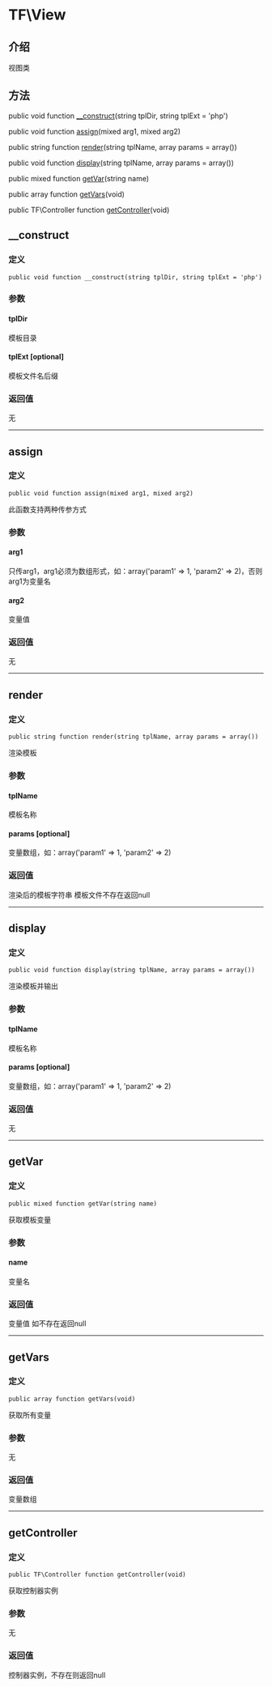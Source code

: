 # TF\\View

## 介绍
视图类

## 方法
public void function [__construct](#__construct)(string tplDir, string tplExt = 'php')

public void function [assign](#assign)(mixed arg1, mixed arg2)

public string function [render](#render)(string tplName, array params = array())

public void function [display](#display)(string tplName, array params = array())

public mixed function [getVar](#getvar)(string name)

public array function [getVars](#getvars)(void)

public TF\Controller function [getController](#getcontroller)(void)

## <span id="__construct">__construct</span>
### 定义
    public void function __construct(string tplDir, string tplExt = 'php')
### 参数
#### tplDir
模板目录
#### tplExt [optional]
模板文件名后缀
### 返回值
无

-----

## <span id="assign">assign</span>
### 定义
    public void function assign(mixed arg1, mixed arg2)
此函数支持两种传参方式
### 参数
#### arg1
只传arg1，arg1必须为数组形式，如：array('param1' => 1, 'param2' => 2)，否则arg1为变量名
#### arg2
变量值
### 返回值
无

-----

## <span id="render">render</span>
### 定义
    public string function render(string tplName, array params = array())
渲染模板
### 参数
#### tplName
模板名称
#### params [optional]
变量数组，如：array('param1' => 1, 'param2' => 2)
### 返回值
渲染后的模板字符串 模板文件不存在返回null

-----

## <span id="display">display</span>
### 定义
    public void function display(string tplName, array params = array())
渲染模板并输出
### 参数
#### tplName
模板名称
#### params [optional]
变量数组，如：array('param1' => 1, 'param2' => 2)
### 返回值
无

-----

## <span id="getvar">getVar</span>
### 定义
    public mixed function getVar(string name)
获取模板变量
### 参数
#### name
变量名
### 返回值
变量值 如不存在返回null

-----

## <span id="getvars">getVars</span>
### 定义
    public array function getVars(void)
获取所有变量
### 参数
无
### 返回值
变量数组

-----

## <span id="getcontroller">getController</span>
### 定义
    public TF\Controller function getController(void)
获取控制器实例
### 参数
无
### 返回值
控制器实例，不存在则返回null
